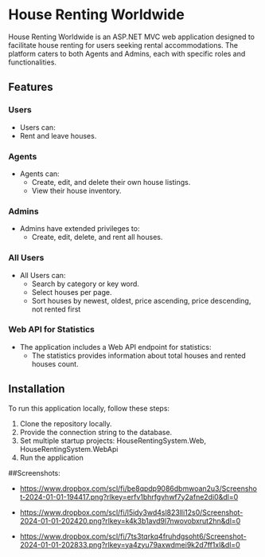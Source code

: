 # House Renting Worldwide

House Renting Worldwide is an ASP.NET MVC web application designed to facilitate house renting for users seeking rental accommodations. The platform caters to both Agents and Admins, each with specific roles and functionalities.

## Features

### Users
- Users can:
 - Rent and leave houses.


### Agents
- Agents can:
  - Create, edit, and delete their own house listings.
  - View their house inventory.

### Admins
- Admins have extended privileges to:
  - Create, edit, delete, and rent all houses.

### All Users
- All Users can:
  - Search by category or key word.
  - Select houses per page.
  - Sort houses by newest, oldest, price ascending, price descending, not rented first

### Web API for Statistics
- The application includes a Web API endpoint for statistics:
  - The statistics provides information about total houses and rented houses count.

## Installation

To run this application locally, follow these steps:

1. Clone the repository locally.
2. Provide the connection string to the database.
3. Set multiple startup projects: HouseRentingSystem.Web, HouseRentingSystem.WebApi
4. Run the application

##Screenshots:
- https://www.dropbox.com/scl/fi/be8qpdp9086dbmwoan2u3/Screenshot-2024-01-01-194417.png?rlkey=erfv1bhrfgvhwf7y2afne2di0&dl=0
  
- https://www.dropbox.com/scl/fi/l5idy3wd4sl823lli12s0/Screenshot-2024-01-01-202420.png?rlkey=k4k3b1avd9l7nwovobxrut2hn&dl=0
  
- https://www.dropbox.com/scl/fi/7ts3tqrkq4fruhdgsoht6/Screenshot-2024-01-01-202833.png?rlkey=ya4zyu79axwdmei9k2d7ff1xl&dl=0
